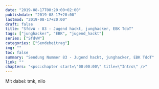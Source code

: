 ```yaml
---
date: "2019-08-17T00:20:00+02:00"
publishdate: "2019-08-17+20:00"
lastmod: "2019-08-17+20:00"
draft: false
title: "SfdvW - 83 - Jugend hackt, junghacker, EBK TdoT"
tags: ["junghacker", "EBK", "jugend_hackt"]
series: ["SfdvW"]
categories: ["Sendebeitrag"]
img: ""
toc: false
summary: "Sendung Nummer 83 - Jugend hackt, junghacker, EBK TdoT"
link: ""
chapters: "<psc:chapter start=\"00:00:00\" title=\"Intro\" />"
---
```

<div align="center" id="example"></div>
<script src="https://cdn.podlove.org/web-player/embed.js"></script>

<script>
  podlovePlayer('#example', '/blog/sfdvw83.json');
</script>

Mit dabei: tmk, nilo
